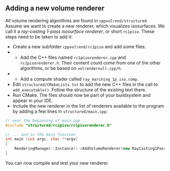 ## Adding a new volume renderer

All volume rendering algorithms are found in `cppvolrend/structured`. Assume we want to create a new renderer, which visualizes isosurfaces. We call it a *ray-casting 1-pass isosurface renderer*, or short `rc1piso`. These steps need to be taken to add it:

* Create a new subfolder `cppvolrend/rc1piso` and add some files:
* * Add the C++ files named `rc1pisorenderer.cpp` and `rc1pisorenderer.h`. Their content could come from one of the other algorithms, or be based on `volrendernull.cpp/h`.
* * Add a compute shader called `ray_marching_1p_iso.comp`.
* Edit `structured/CMakeLists.txt` to add the new C++ files in the call to `add_executable()`. Follow the structure of the existing text there.
* Run CMake. The files should now be part of your buildsystem and appear in your IDE.
* Include the new renderer in the list of renderers available to the program by adding a few lines in `structured/main.cpp`:

```c++
// near the beginning of main.cpp ...
#include "structured/rc1piso/rc1pisorenderer.h"

// ... and in the main function
int main (int argc, char **argv)
{
    RenderingManager::Instance()->AddVolumeRenderer(new RayCasting1PassIso());
}
```

You can now compile and test your new renderer.

